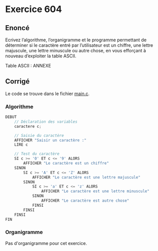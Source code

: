 # Exercice 604

## Enoncé

Ecrivez l’algorithme, l’organigramme et le programme permettant de déterminer si le caractère entré par l’utilisateur est un chiffre, une lettre majuscule, une lettre minuscule ou autre chose, en vous efforçant à nouveau d’exploiter la table ASCII.

Table ASCII : ANNEXE

## Corrigé

Le code se trouve dans le fichier [main.c](../code/main.c).

### Algorithme

```java
DEBUT
    // Déclaration des variables
    caractere c;

    // Saisie du caractère
    AFFICHER "Saisir un caractère :"
    LIRE c

    // Test du caractère
    SI c >= '0' ET c <= '9' ALORS
        AFFICHER "Le caractère est un chiffre"
    SINON
        SI c >= 'A' ET c <= 'Z' ALORS
            AFFICHER "Le caractère est une lettre majuscule"
        SINON
            SI c >= 'a' ET c <= 'z' ALORS
                AFFICHER "Le caractère est une lettre minuscule"
            SINON
                AFFICHER "Le caractère est autre chose"
            FINSI
        FINSI
    FINSI
FIN
```

### Organigramme

Pas d'organigramme pour cet exercice.
